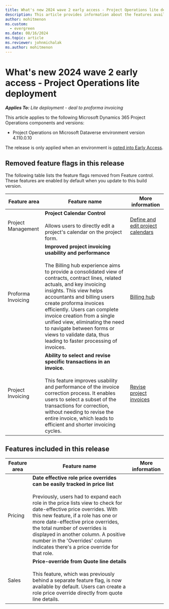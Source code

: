 ```yaml
---
title: What's new 2024 wave 2 early access - Project Operations lite deployment
description: This article provides information about the features available in the 2024 Wave 2 early access release of Project Operations lite deployment.
author: mohitmenon
ms.custom:
  - evergreen
ms.date: 08/16/2024
ms.topic: article
ms.reviewer: johnmichalak
ms.author: mohitmenon
---
```


# What's new 2024 wave 2 early access - Project Operations lite deployment

_**Applies To:** Lite deployment - deal to proforma invoicing_

This article applies to the following Microsoft Dynamics 365 Project Operations components and versions:

- Project Operations on Microsoft Dataverse environment version 4.110.0.10

The release is only applied when an environment is [opted into Early Access](/power-platform/admin/opt-in-early-access-updates#how-to-enable-early-access-updates).

## Removed feature flags in this release

The following table lists the feature flags removed from Feature control. These features are enabled by default when you update to this build version.

| **Feature area** | **Feature name** | **More information** |
| --- | --- | --- |
| Project Management |**Project Calendar Control** <br><br> Allows users to directly edit a project's calendar on the project form. | [Define and edit project calendars](../../project-management/define-project-calendars.md)|
| Proforma Invoicing |**Improved project invoicing usability and performance** <br><br> The Billing hub experience aims to provide a consolidated view of contracts, contract lines, related actuals, and key invoicing insights. This view helps accountants and billing users create proforma invoices efficiently. Users can complete invoice creation from a single unified view, eliminating the need to navigate between forms or views to validate data, thus leading to faster processing of invoices.| [Billing hub](../../proforma-invoicing/billing-hub.md) |
| Project Invoicing |**Ability to select and revise specific transactions in an invoice.** <br><br> This feature improves usability and performance of the invoice correction process. It enables users to select a subset of the transactions for correction, without needing to revise the entire invoice, which leads to efficient and shorter invoicing cycles.| [Revise project invoices](../../proforma-invoicing/revise-proforma-invoice.md) |

## Features included in this release

| **Feature area** | **Feature name** | **More information** |
| --- | --- | --- |
| Pricing |**Date effective role price overrides can be easily tracked in price list** <br><br> Previously, users had to expand each role in the price lists view to check for date-effective price overrides. With this new feature, if a role has one or more date-effective price overrides, the total number of overrides is displayed in another column. A positive number in the 'Overrides' column indicates there's a price override for that role.|  |
| Sales |**Price-override from Quote line details** <br><br> This feature, which was previously behind a separate feature flag, is now available by default. Users can create a role price override directly from quote line details. | |
